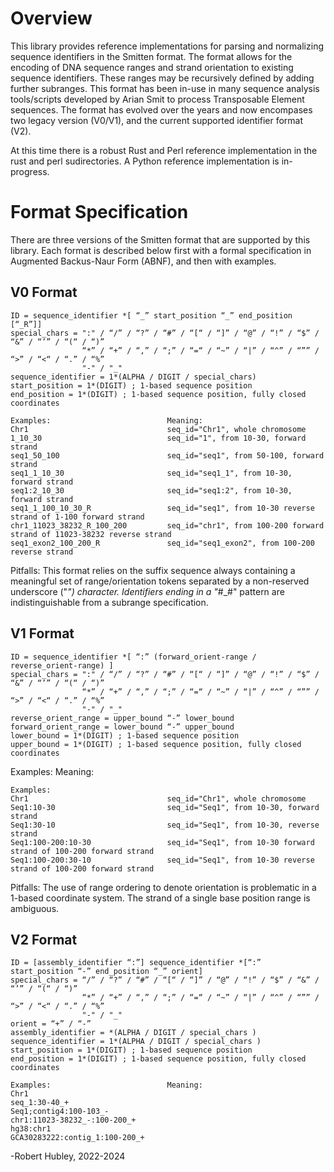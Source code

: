 # Overview

This library provides reference implementations for parsing and normalizing 
sequence identifiers in the Smitten format. The format allows for the encoding
of DNA sequence ranges and strand orientation to existing sequence identifiers.
These ranges may be recursively defined by adding further subranges.  This 
format has been in-use in many sequence analysis tools/scripts developed by 
Arian Smit to process Transposable Element sequences.  The format has evolved 
over the years and now encompases two legacy version (V0/V1), and the current 
supported identifier format (V2).  

At this time there is a robust Rust and Perl reference implementation in the
rust and perl sudirectories.  A Python reference implementation is in-progress.


# Format Specification

There are three versions of the Smitten format that are supported by this
library.  Each format is described below first with a formal specification
in Augmented Backus-Naur Form (ABNF), and then with examples.

## V0 Format
```abnf
ID = sequence_identifier *[ “_” start_position “_” end_position [“_R”]]
special_chars = ":" / “/” / “?” / “#” / “[“ / “]” / “@” / “!” / “$” / “&” / “’” / “(“ / “)”
                “*” / “+” / “,” / “;” / “=“ / “~” / “|” / “^” / “”” / “>” / “<“ / “.” / “%”
                "-" / "_"
sequence_identifier = 1*(ALPHA / DIGIT / special_chars)
start_position = 1*(DIGIT) ; 1-based sequence position
end_position = 1*(DIGIT) ; 1-based sequence position, fully closed coordinates
```

```plaintext
Examples:                          Meaning:
Chr1                               seq_id="Chr1", whole chromosome
1_10_30                            seq_id="1", from 10-30, forward strand     
seq1_50_100                        seq_id="seq1", from 50-100, forward strand
seq1_1_10_30                       seq_id="seq1_1", from 10-30, forward strand
seq1:2_10_30                       seq_id="seq1:2", from 10-30, forward strand
seq1_1_100_10_30_R                 seq_id="seq1", from 10-30 reverse strand of 1-100 forward strand
chr1_11023_38232_R_100_200         seq_id="chr1", from 100-200 forward strand of 11023-38232 reverse strand   
seq1_exon2_100_200_R               seq_id="seq1_exon2", from 100-200 reverse strand
```

Pitfalls:
This format relies on the suffix sequence always containing a meaningful set of range/orientation tokens
separated by a non-reserved underscore ("_") character.  Identifiers ending in a "_#_#" pattern are 
indistinguishable from a subrange specification.

## V1 Format
```abnf
ID = sequence_identifier *[ “:” (forward_orient-range / reverse_orient-range) ]
special_chars = ":" / “/” / “?” / “#” / “[“ / “]” / “@” / “!” / “$” / “&” / “’” / “(“ / “)”
                “*” / “+” / “,” / “;” / “=“ / “~” / “|” / “^” / “”” / “>” / “<“ / “.” / “%”
                "-" / "_"
reverse_orient_range = upper_bound “-” lower_bound
forward_orient_range = lower_bound “-” upper_bound
lower_bound = 1*(DIGIT) ; 1-based sequence position
upper_bound = 1*(DIGIT) ; 1-based sequence position, fully closed coordinates
```

Examples:                          Meaning:
```
Examples:
Chr1                               seq_id="Chr1", whole chromosome
Seq1:10-30                         seq_id="Seq1", from 10-30, forward strand
Seq1:30-10                         seq_id="Seq1", from 10-30, reverse strand
Seq1:100-200:10-30                 seq_id="Seq1", from 10-30 forward strand of 100-200 forward strand
Seq1:100-200:30-10                 seq_id="Seq1", from 10-30 reverse strand of 100-200 forward strand
```

Pitfalls:
The use of range ordering to denote orientation is problematic in a 1-based coordinate system. The
strand of a single base position range is ambiguous.


## V2 Format
```abnf
ID = [assembly_identifier “:”] sequence_identifier *[“:” start_position “-” end_position “_” orient]
special_chars = “/” / “?” / “#” / “[“ / “]” / “@” / “!” / “$” / “&” / “’” / “(“ / “)”
                “*” / “+” / “,” / “;” / “=“ / “~” / “|” / “^” / “”” / “>” / “<“ / “.” / “%”
                "-" / "_"
orient = “+” / “-”
assembly_identifier = *(ALPHA / DIGIT / special_chars )
sequence_identifier = 1*(ALPHA / DIGIT / special_chars )
start_position = 1*(DIGIT) ; 1-based sequence position
end_position = 1*(DIGIT) ; 1-based sequence position, fully closed coordinates
```

```plaintext
Examples:                          Meaning:
Chr1
seq_1:30-40_+
Seq1;contig4:100-103_-
chr1:11023-38232_-:100-200_+
hg38:chr1
GCA30283222:contig_1:100-200_+
```


-Robert Hubley, 2022-2024
